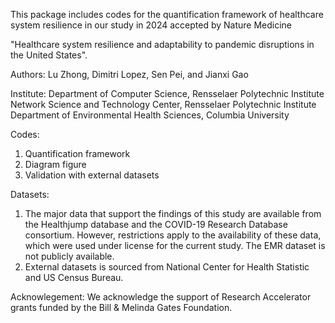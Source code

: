 This package includes codes for the quantification framework of healthcare system resilience in our study in 2024 accepted by Nature Medicine

"Healthcare system resilience and adaptability to pandemic disruptions in the United States". 

Authors: Lu Zhong, Dimitri Lopez, Sen Pei, and Jianxi Gao

Institute: Department of Computer Science, Rensselaer Polytechnic Institute
           Network Science and Technology Center, Rensselaer Polytechnic Institute
           Department of Environmental Health Sciences, Columbia University

Codes:
1. Quantification framework
2. Diagram figure
3. Validation with external datasets

Datasets:
1) The major data that support the findings of this study are available from the
Healthjump database and the COVID-19 Research Database consortium. However,
restrictions apply to the availability of these data, which were used under
license for the current study. The EMR dataset is not publicly available.
2) External datasets is sourced from National Center for Health Statistic and US Census Bureau.

Acknowlegement:
We acknowledge the support of Research Accelerator grants funded by the Bill \& Melinda Gates Foundation.

